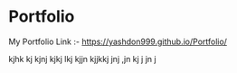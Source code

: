 # Portfolio
My Portfolio Link :-
https://yashdon999.github.io/Portfolio/

kjhk
kj
kjnj
kjkj
lkj
kjjn
kjjkkj
jnj
,jn
kj
j
jn
j
